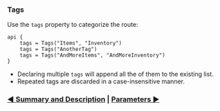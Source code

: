 ### Tags

Use the `tags` property to categorize the route:

```text
api {
    tags = Tags("Items", "Inventory")
    tags = Tags("AnotherTag")
    tags = Tags("AndMoreItems", "AndMoreInventory")
}
```

- Declaring multiple `tags` will append all the of them to the existing list.
- Repeated tags are discarded in a case-insensitive manner.

### [◄ Summary and Description](04.api-usage-summary-description.md) | [Parameters ►](06.api-usage-parameters.md)
